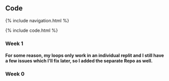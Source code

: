 ## Code

{% include navigation.html %}

{% include code.html %}

### Week 1
#### For some reason, my loops only work in an individual replit and I still have a few issues which I'll fix later, so I added the separate Repo as well.

### Week 0

